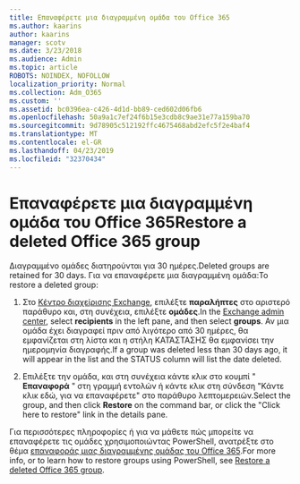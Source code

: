 ```yaml
---
title: Επαναφέρετε μια διαγραμμένη ομάδα του Office 365
ms.author: kaarins
author: kaarins
manager: scotv
ms.date: 3/23/2018
ms.audience: Admin
ms.topic: article
ROBOTS: NOINDEX, NOFOLLOW
localization_priority: Normal
ms.collection: Adm_O365
ms.custom: ''
ms.assetid: bc0396ea-c426-4d1d-bb89-ced602d06fb6
ms.openlocfilehash: 50a9a1c7ef24f6b15e3cdb8c9ae31e77a159ba70
ms.sourcegitcommit: 9d78905c512192ffc4675468abd2efc5f2e4baf4
ms.translationtype: MT
ms.contentlocale: el-GR
ms.lasthandoff: 04/23/2019
ms.locfileid: "32370434"
---
```

# <a name="restore-a-deleted-office-365-group"></a><span data-ttu-id="12c09-102">Επαναφέρετε μια διαγραμμένη ομάδα του Office 365</span><span class="sxs-lookup"><span data-stu-id="12c09-102">Restore a deleted Office 365 group</span></span>

<span data-ttu-id="12c09-103">Διαγραμμένο ομάδες διατηρούνται για 30 ημέρες.</span><span class="sxs-lookup"><span data-stu-id="12c09-103">Deleted groups are retained for 30 days.</span></span> <span data-ttu-id="12c09-104">Για να επαναφέρετε μια διαγραμμένη ομάδα:</span><span class="sxs-lookup"><span data-stu-id="12c09-104">To restore a deleted group:</span></span>
  
1. <span data-ttu-id="12c09-105">Στο [Κέντρο διαχείρισης Exchange](https://outlook.office365.com/ecp/), επιλέξτε **παραλήπτες** στο αριστερό παράθυρο και, στη συνέχεια, επιλέξτε **ομάδες**.</span><span class="sxs-lookup"><span data-stu-id="12c09-105">In the [Exchange admin center](https://outlook.office365.com/ecp/), select **recipients** in the left pane, and then select **groups**.</span></span> <span data-ttu-id="12c09-106">Αν μια ομάδα έχει διαγραφεί πριν από λιγότερο από 30 ημέρες, θα εμφανίζεται στη λίστα και η στήλη ΚΑΤΆΣΤΑΣΗΣ θα εμφανίσει την ημερομηνία διαγραφής.</span><span class="sxs-lookup"><span data-stu-id="12c09-106">If a group was deleted less than 30 days ago, it will appear in the list and the STATUS column will list the date deleted.</span></span>
    
2. <span data-ttu-id="12c09-107">Επιλέξτε την ομάδα, και στη συνέχεια κάντε κλικ στο κουμπί " **Επαναφορά** " στη γραμμή εντολών ή κάντε κλικ στη σύνδεση "Κάντε κλικ εδώ, για να επαναφέρετε" στο παράθυρο λεπτομερειών.</span><span class="sxs-lookup"><span data-stu-id="12c09-107">Select the group, and then click **Restore** on the command bar, or click the "Click here to restore" link in the details pane.</span></span> 
    
<span data-ttu-id="12c09-108">Για περισσότερες πληροφορίες ή για να μάθετε πώς μπορείτε να επαναφέρετε τις ομάδες χρησιμοποιώντας PowerShell, ανατρέξτε στο θέμα [επαναφοράς μιας διαγραμμένης ομάδας του Office 365](https://go.microsoft.com/fwlink/?linkid=867802).</span><span class="sxs-lookup"><span data-stu-id="12c09-108">For more info, or to learn how to restore groups using PowerShell, see [Restore a deleted Office 365 group](https://go.microsoft.com/fwlink/?linkid=867802).</span></span>
  

